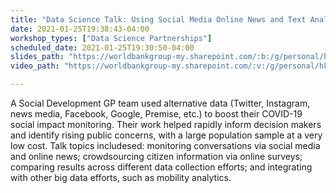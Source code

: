 ```yaml
---
title: "Data Science Talk: Using Social Media Online News and Text Analysis for Monitoring COVID-19 Impacts"
date: 2021-01-25T19:38:43-04:00
workshop_types: ["Data Science Partnerships"]
scheduled_date: 2021-01-25T19:30:50-04:00
slides_path: "https://worldbankgroup-my.sharepoint.com/:b:/g/personal/hkrambeck_worldbank_org/EULoJZWyAQZHogLThy705hIBnJKtQWm4riEvX2jdbZNTvQ?e=3R2zo7"
video_path: "https://worldbankgroup-my.sharepoint.com/:v:/g/personal/hkrambeck_worldbank_org/EZnbisBV1yJEi7y1XuA1pckBGOK7JGp8oh8NlqK2ppkYlQ?e=IdueJc"

---
```


A Social Development GP team used alternative data (Twitter, Instagram, news media, Facebook, Google, Premise, etc.) to boost their COVID-19 social impact monitoring. Their work helped rapidly inform decision makers and identify rising public concerns, with a large population sample at a very low cost. Talk topics includesed: monitoring conversations via social media and online news; crowdsourcing citizen information via online surveys; comparing results across different data collection efforts; and integrating with other big data efforts, such as mobility analytics.